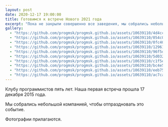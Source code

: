 ```yaml
---
layout: post
date: 2020-12-17 19:00:00
title: Готовимся к встрече Нового 2021 года
excerpt: "Пока не закрыли совершенно все заведения, мы собрались небольшой компанией."
gallery:
  - "https://github.com/progmsk/progmsk.github.io/assets/10639110/4d4cc16b-f096-4476-bc1d-aa9999945ae8"
  - "https://github.com/progmsk/progmsk.github.io/assets/10639110/054c0c03-d691-444f-9912-030467e143b2"
  - "https://github.com/progmsk/progmsk.github.io/assets/10639110/0fc40d8b-1559-48e8-ad57-898cca404600"
  - "https://github.com/progmsk/progmsk.github.io/assets/10639110/129619db-cd0c-4152-b799-495f68ee6e46"
  - "https://github.com/progmsk/progmsk.github.io/assets/10639110/96f5ddcb-a804-4ac6-8056-0bff29896166"
  - "https://github.com/progmsk/progmsk.github.io/assets/10639110/5d032e98-eeb2-4d45-a4a2-a53bc5da997f"
  - "https://github.com/progmsk/progmsk.github.io/assets/10639110/c1f5ec6f-1e3e-4c34-b2b6-fc36946cf9c4"
  - "https://github.com/progmsk/progmsk.github.io/assets/10639110/bc4e5754-21f2-4e45-9065-e1679e6fec95"
  - "https://github.com/progmsk/progmsk.github.io/assets/10639110/eeb75b22-7944-4918-80c7-5a3abdc9d923"
  - "https://github.com/progmsk/progmsk.github.io/assets/10639110/ac7ca952-fa30-4694-8571-ef593d798bb3"
---
```


Клубу программистов пять лет. Наша первая встреча прошла 17 декабря 2015 года.

Мы собрались небольшой компанией, чтобы отпраздновать это событие.

Фотографии прилагаются.
